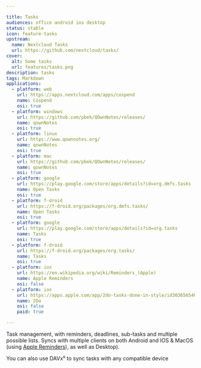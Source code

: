 ```yaml
---

title: Tasks
audiences: office android ios desktop
status: stable
icon: feature-tasks
upstream:
  name: Nextcloud Tasks
  url: https://github.com/nextcloud/tasks/
cover:
  alt: Some tasks
  url: features/tasks.png
description: tasks
tags: Markdown
applications:
  - platform: web
    url: https://apps.nextcloud.com/apps/cospend
    name: Cospend
    osi: true
  - platform: windows
    url: https://github.com/pbek/QOwnNotes/releases/
    name: qownNotes
    osi: true
  - platform: linux
    url: https://www.qownnotes.org/
    name: qownNotes
    osi: true
  - platform: mac
    url: https://github.com/pbek/QOwnNotes/releases/
    name: qownNotes
    osi: true
  - platform: google
    url: https://play.google.com/store/apps/details?id=org.dmfs.tasks
    name: Open Tasks
    osi: true
  - platform: f-droid
    url: https://f-droid.org/packages/org.dmfs.tasks/
    name: Open Tasks
    osi: true
  - platform: google
    url: https://play.google.com/store/apps/details?id=org.tasks
    name: Tasks
    osi: true
  - platform: f-droid
    url: https://f-droid.org/packages/org.tasks/
    name: Tasks
    osi: true
  - platform: ios
    url: https://en.wikipedia.org/wiki/Reminders_(Apple)
    name: Apple Reminders
    osi: false
  - platform: ios
    url: https://apps.apple.com/app/2do-tasks-done-in-style/id303656546
    name: 2Do
    osi: false
    paid: true

---
```


Task management, with reminders, deadlines, sub-tasks and multiple possible lists. Syncs with multiple clients on both Android and IOS & MacOS (using [Apple Reminders](https://en.wikipedia.org/wiki/Reminders_(Apple))), as well as Desktop).

You can also use DAVx⁵ to sync tasks with any compatible device
